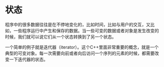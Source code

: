 # 状态

程序中的很多数据往往是在不停地变化的，比如时间，比如与用户的交互，又比如，一些程序运行中产生和保存的数据。当一些可变的数据或者对象是发生改变的时候，我们就可以说它们从一个状态转换到了另一个状态。

一个简单的例子就是迭代器（iterator）。这个C++里面非常重要的概念，就是一个典型的可变对象。每一次需要向前或者向后访问一个序列的元素的时候，都需要改变一下迭代器的状态。

